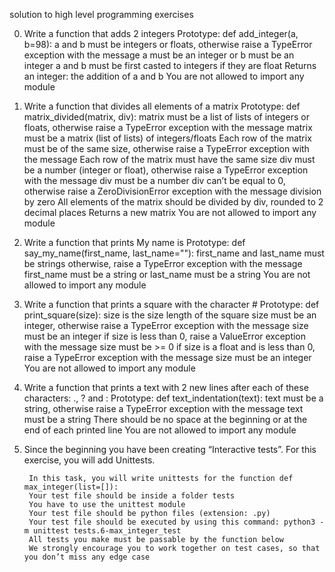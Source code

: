 solution to high level programming exercises

0. Write a function that adds 2 integers
        Prototype: def add_integer(a, b=98):
        a and b must be integers or floats, otherwise raise a TypeError exception with the message a must be an integer or b must be an integer
        a and b must be first casted to integers if they are float
        Returns an integer: the addition of a and b
        You are not allowed to import any module

1. Write a function that divides all elements of a matrix
        Prototype: def matrix_divided(matrix, div):
        matrix must be a list of lists of integers or floats, otherwise raise a TypeError exception with the message matrix must be a matrix (list of lists) of integers/floats
        Each row of the matrix must be of the same size, otherwise raise a TypeError exception with the message Each row of the matrix must have the same size
        div must be a number (integer or float), otherwise raise a TypeError exception with the message div must be a number
        div can’t be equal to 0, otherwise raise a ZeroDivisionError exception with the message division by zero
        All elements of the matrix should be divided by div, rounded to 2 decimal places
        Returns a new matrix
        You are not allowed to import any module

2. Write a function that prints My name is <first name> <last name>
        Prototype: def say_my_name(first_name, last_name=""):
        first_name and last_name must be strings otherwise, raise a TypeError exception with the message first_name must be a string or last_name must be a string
        You are not allowed to import any module

3. Write a function that prints a square with the character #
        Prototype: def print_square(size):
        size is the size length of the square
        size must be an integer, otherwise raise a TypeError exception with the message size must be an integer
        if size is less than 0, raise a ValueError exception with the message size must be >= 0
        if size is a float and is less than 0, raise a TypeError exception with the   message size must be an integer
        You are not allowed to import any module

4. Write a function that prints a text with 2 new lines after each of these characters: ., ? and :
        Prototype: def text_indentation(text):
        text must be a string, otherwise raise a TypeError exception with the message text must be a string
        There should be no space at the beginning or at the end of each printed line
        You are not allowed to import any module
       
5. Since the beginning you have been creating “Interactive tests”. For this exercise, you will add Unittests.

        In this task, you will write unittests for the function def max_integer(list=[]):
        Your test file should be inside a folder tests
        You have to use the unittest module
        Your test file should be python files (extension: .py)
        Your test file should be executed by using this command: python3 -m unittest tests.6-max_integer_test
        All tests you make must be passable by the function below
        We strongly encourage you to work together on test cases, so that you don’t miss any edge case